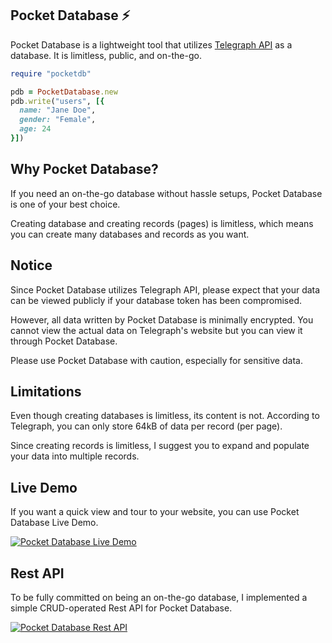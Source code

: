 ## Pocket Database ⚡
Pocket Database is a lightweight tool that utilizes [Telegraph API](https://telegra.ph) as a database. It is limitless, public, and on-the-go.

```ruby
require "pocketdb"

pdb = PocketDatabase.new
pdb.write("users", [{
  name: "Jane Doe",
  gender: "Female",
  age: 24
}])
```

## Why Pocket Database?
If you need an on-the-go database without hassle setups, Pocket Database is one of your best choice.

Creating database and creating records (pages) is limitless, which means you can create many databases and records as you want.

## Notice
Since Pocket Database utilizes Telegraph API, please expect that your data can be viewed publicly if your database token has been compromised.

However, all data written by Pocket Database is minimally encrypted. You cannot view the actual data on Telegraph's website but you can view it through Pocket Database.

Please use Pocket Database with caution, especially for sensitive data.

## Limitations

Even though creating databases is limitless, its content is not. According to Telegraph, you can only store 64kB of data per record (per page).

Since creating records is limitless, I suggest you to expand and populate your data into multiple records.

## Live Demo

If you want a quick view and tour to your website, you can use Pocket Database Live Demo.

<!-- TODO: Fix the Live Demo and add it here. -->
[![Pocket Database Live Demo](https://badgers.space/badge/PocketDB/Live%20Demo?icon=feather-database&color=53a584&scale=1.2&corner_radius=3)](about:blank)

## Rest API

To be fully committed on being an on-the-go database, I implemented a simple CRUD-operated Rest API for Pocket Database.

<!-- TODO: Fix the Rest API and add it here. -->
[![Pocket Database Rest API](https://badgers.space/badge/PocketDB/Rest%20API?icon=feather-activity&color=e97451&scale=1.2&corner_radius=3)](about:blank)
